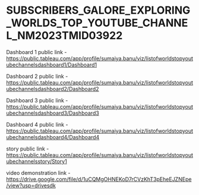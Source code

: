 # SUBSCRIBERS_GALORE_EXPLORING_WORLDS_TOP_YOUTUBE_CHANNEL_NM2023TMID03922


Dashboard 1 public link - https://public.tableau.com/app/profile/sumaiya.banu/viz/listofworldstopyoutubechannelsdashboard1/Dashboard1

Dashboard 2 public link - https://public.tableau.com/app/profile/sumaiya.banu/viz/listofworldstopyoutubechannelsdashboard2/Dashboard2

Dashboard 3 public link - https://public.tableau.com/app/profile/sumaiya.banu/viz/listofworldstopyoutubechannelsdashboard3/Dashboard3

Dashboard 4 public link - https://public.tableau.com/app/profile/sumaiya.banu/viz/listofworldstopyoutubechannelsdashboard4/Dashboard4

story public link - https://public.tableau.com/app/profile/sumaiya.banu/viz/listofworldstopyoutubechannelsstory/Story1

video demonstration link - https://drive.google.com/file/d/1uCQMgOHNEKoD7rCVzKhT3pEheEJZNEpe/view?usp=drivesdk 
